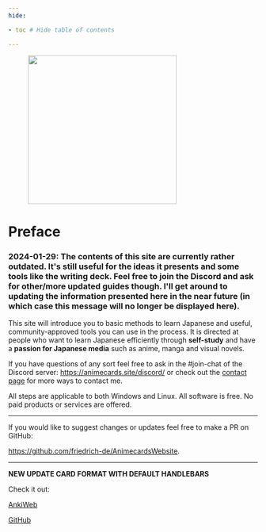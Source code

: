 ```yaml
---
hide:

- toc # Hide table of contents

---
```

<figure>
  <img src="/images/text_youkoso.png" width="300"/>
</figure>

# Preface

### 2024-01-29: The contents of this site are currently rather outdated. It's still useful for the ideas it presents and some tools like the writing deck. Feel free to join the Discord and ask for other/more updated guides though. I'll get around to updating the information presented here in the near future (in which case this message will no longer be displayed here).


This site will introduce you to basic methods to learn Japanese and useful, community-approved tools you can use in the
process.
It is directed at people who want to learn Japanese efficiently through **self-study** and have a **passion for Japanese
media** such as anime, manga and visual novels.

If you have questions of any sort feel free to ask in the #join-chat of the Discord
server: <https://animecards.site/discord/> or check out the [contact page](support.md) for more ways to contact me.

All steps are applicable to both Windows and Linux. All software is free. No paid products or services are offered.

--- 

If you would like to suggest changes or updates feel free to make a PR on
GitHub: 

<https://github.com/friedrich-de/AnimecardsWebsite>.

--- 

**NEW UPDATE CARD FORMAT WITH DEFAULT HANDLEBARS**

Check it out:

[AnkiWeb](https://ankiweb.net/shared/info/151553357)

[GitHub](https://github.com/friedrich-de/Basic-Mining-Deck)